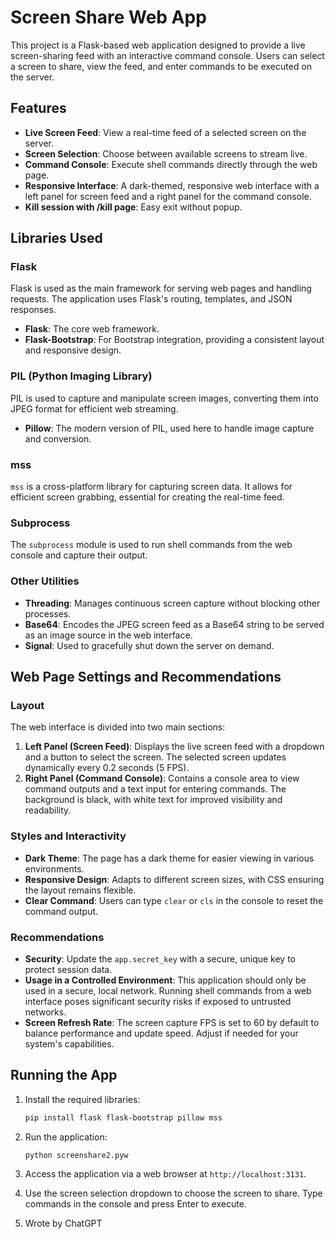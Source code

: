# Screen Share Web App

This project is a Flask-based web application designed to provide a live screen-sharing feed with an interactive command console. Users can select a screen to share, view the feed, and enter commands to be executed on the server.

## Features

- **Live Screen Feed**: View a real-time feed of a selected screen on the server.
- **Screen Selection**: Choose between available screens to stream live.
- **Command Console**: Execute shell commands directly through the web page.
- **Responsive Interface**: A dark-themed, responsive web interface with a left panel for screen feed and a right panel for the command console.
- **Kill session with /kill page**: Easy exit without popup.
## Libraries Used

### Flask

Flask is used as the main framework for serving web pages and handling requests. The application uses Flask's routing, templates, and JSON responses.

- **Flask**: The core web framework.
- **Flask-Bootstrap**: For Bootstrap integration, providing a consistent layout and responsive design.

### PIL (Python Imaging Library)

PIL is used to capture and manipulate screen images, converting them into JPEG format for efficient web streaming.

- **Pillow**: The modern version of PIL, used here to handle image capture and conversion.

### mss

`mss` is a cross-platform library for capturing screen data. It allows for efficient screen grabbing, essential for creating the real-time feed.

### Subprocess

The `subprocess` module is used to run shell commands from the web console and capture their output.

### Other Utilities

- **Threading**: Manages continuous screen capture without blocking other processes.
- **Base64**: Encodes the JPEG screen feed as a Base64 string to be served as an image source in the web interface.
- **Signal**: Used to gracefully shut down the server on demand.

## Web Page Settings and Recommendations

### Layout

The web interface is divided into two main sections:
1. **Left Panel (Screen Feed)**: Displays the live screen feed with a dropdown and a button to select the screen. The selected screen updates dynamically every 0.2 seconds (5 FPS).
2. **Right Panel (Command Console)**: Contains a console area to view command outputs and a text input for entering commands. The background is black, with white text for improved visibility and readability.

### Styles and Interactivity

- **Dark Theme**: The page has a dark theme for easier viewing in various environments.
- **Responsive Design**: Adapts to different screen sizes, with CSS ensuring the layout remains flexible.
- **Clear Command**: Users can type `clear` or `cls` in the console to reset the command output.

### Recommendations

- **Security**: Update the `app.secret_key` with a secure, unique key to protect session data.
- **Usage in a Controlled Environment**: This application should only be used in a secure, local network. Running shell commands from a web interface poses significant security risks if exposed to untrusted networks.
- **Screen Refresh Rate**: The screen capture FPS is set to 60 by default to balance performance and update speed. Adjust if needed for your system's capabilities.

## Running the App

1. Install the required libraries:
   ```bash
   pip install flask flask-bootstrap pillow mss
   ```

2. Run the application:
   ```bash
   python screenshare2.pyw
   ```

3. Access the application via a web browser at `http://localhost:3131`.

4. Use the screen selection dropdown to choose the screen to share. Type commands in the console and press Enter to execute.
4. Wrote by ChatGPT
